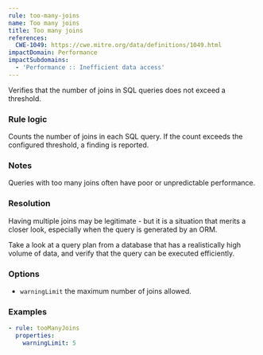```yaml
---
rule: too-many-joins
name: Too many joins
title: Too many joins
references:
  CWE-1049: https://cwe.mitre.org/data/definitions/1049.html
impactDomain: Performance
impactSubdomains:
  - 'Performance :: Inefficient data access'
---
```


Verifies that the number of joins in SQL queries does not exceed a threshold.

### Rule logic

Counts the number of joins in each SQL query. If the count exceeds the configured threshold, a
finding is reported.

### Notes

Queries with too many joins often have poor or unpredictable performance.

### Resolution

Having multiple joins may be legitimate - but it is a situation that merits a closer look,
especially when the query is generated by an ORM.

Take a look at a query plan from a database that has a realistically high volume of data, and verify
that the query can be executed efficiently.

### Options

- `warningLimit` the maximum number of joins allowed.

### Examples

```yaml
- rule: tooManyJoins
  properties:
    warningLimit: 5
```
